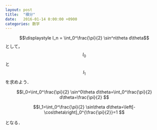 ```yaml
---
layout: post
title:  "積分"
date:   2016-01-14 0:00:00 +0900
categories: 数学
---
```

$$\displaystyle
I_n = \int_0^\frac{\pi}{2}
\sin^n\theta
d\theta$$として，$$I_0$$と$$I_1$$を求めよう．

$$I_0=\int_0^\frac{\pi}{2}
\sin^0\theta
d\theta=\int_0^\frac{\pi}{2}
d\theta=\frac{\pi}{2}
$$

$$I_1=\int_0^\frac{\pi}{2}
\sin\theta
d\theta=\left[-\cos\theta\right]_0^{\frac{\pi}{2}}=1
$$

となる．
